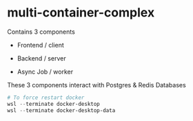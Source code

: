 # multi-container-complex

Contains 3 components

- Frontend / client

- Backend / server

- Async Job / worker

These 3 components interact with Postgres & Redis Databases


```powershell
# To force restart docker
wsl --terminate docker-desktop
wsl --terminate docker-desktop-data
```
